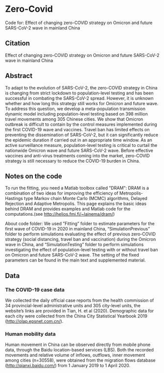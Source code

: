 # Zero-Covid
Code for: Effect of changing zero-COVID strategy on Omicron and future SARS-CoV-2 wave in mainland China

## Citation
Effect of changing zero-COVID strategy on Omicron and future SARS-CoV-2 wave in mainland China

## Abstract
To adapt to the evolution of SARS-CoV-2, the zero-COVID strategy in China is changing from strict lockdown to population-level testing and has been successful in combating the SARS-CoV-2 spread. However, it is unknown whether and how long this strategy still works for Omicron and future wave. To address this question, we develop a meta-population transmission dynamic model including population-level testing based on 398 million travel movements among 305 Chinese cities. We show that Omicron outbreak is difficult to contain by the control measures implemented during the first COVID-19 wave and vaccines. Travel ban has limited effects on preventing the dissemination of SARS-CoV-2, but it can significantly reduce the epidemic duration if carried out in an appropriate time window. As an active surveillance measure, population-level testing is critical to curtail the nationwide Omicron wave and future SARS-CoV-2 wave. Before effective vaccines and anti-virus treatments coming into the market, zero-COVID strategy is still necessary to reduce the COVID-19 burden in China. 

## Notes on the code
To run the fitting, you need a Matlab toolbox called "DRAM": DRAM is a combination of two ideas for improving the efficiency of Metropolis-Hastings type Markov chain Monte Carlo (MCMC) algorithms, Delayed Rejection and Adaptive Metropolis. This page explains the basic ideas behind DRAM and provides examples and Matlab code for the computations.(see http://helios.fmi.fi/~lainema/dram/)

About code folder: We used ”Fitting” folder to estimate parameters for the first wave of COVID-19 in 2020 in mainland China, “SimulationPrevious” folder to perform simulations evaluating the effect of previous zero-COVID strategy (social distancing, travel ban and vaccination) during the Omicron wave in China, and “SimulationTesting” folder to perform simulations investigating the effect of population-level testing with or without travel ban on Omicron and future SARS-CoV-2 wave. The setting of the fixed parameters can be found in the main text and supplemented material.

## Data
### The COVID-19 case data
We collected the daily official case reports from the health commission of 34 provincial-level administrative units and 305 city-level units, the website’s links are provided in Tian, H. et al (2020). Demographic data for each city were collected from the China City Statistical Yearbook 2019 (http://olap.epsnet.com.cn/).

### Human mobility data
Human movement in China can be observed directly from mobile phone data, through the Baidu location-based services (LBS). Both the recorded movements and relative volume of inflows, outflows, inner movement among cities (n=30558), were obtained from the migration flows database (http://qianxi.baidu.com/) from 1 January 2019 to 1 April 2020. 
